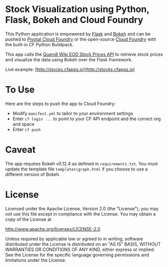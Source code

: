 # Stock Visualization using Python, Flask, Bokeh and Cloud Foundry

This Python application is empowered by [Flask](http://flask.pocoo.org) and [Bokeh](http://bokeh.pydata.org) and can be pushed to [Pivotal Cloud Foundry](http://pivotal.io/platform) or the open-source [Cloud Foundry](https://www.cloudfoundry.org) with the built-in CF Python Buildpack.

This app calls the [Quandl Wiki EOD Stock Prices API](http://www.quandl.com) to retrieve stock prices and visualize the data using Bokeh over the Flask framework.

Live example: [http://stocks.cfapps.io](http://stocks.cfapps.io)


# To Use

Here are the steps to push the app to Cloud Foundry:

* Modify `manifest.yml` to tailor to your environment settings
* Enter `cf login ...` to point to your CF API endpoint and the correct org and space
* Enter `cf push`

# Caveat

The app requires Bokeh v0.12.4 as defined in `requirements.txt`. You must update the template file `templates\graph.html` if you choose to use a different version of Bokeh.


# License

Licensed under the Apache License, Version 2.0 (the "License");
you may not use this file except in compliance with the License.
You may obtain a copy of the License at

<http://www.apache.org/licenses/LICENSE-2.0>

Unless required by applicable law or agreed to in writing, software
distributed under the License is distributed on an "AS IS" BASIS,
WITHOUT WARRANTIES OR CONDITIONS OF ANY KIND, either express or implied.
See the License for the specific language governing permissions and
limitations under the License.
